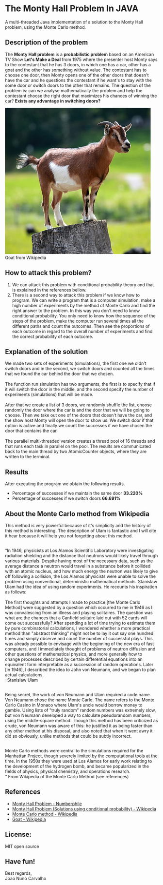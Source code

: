 # The Monty Hall Problem In JAVA
A multi-threaded Java implementation of a solution to the Monty Hall problem, using the Monte Carlo method.

## Description of the problem
The **Monty Hall problem** is a **probabilistic problem** based on an American TV Show **Let's Make a Deal** from 1975 where the presenter host Monty says to the contestant that he has 3 doors, in which one has a car, other has a goat and the other has something without value. The contestant has to choose one door, then Monty opens one of the other doors that doesn't have the car and he questions the contestant if he want's to stay with the some door or switch doors to the other that remains. The question of the problem is: can we analyse mathematically the problem and help the contestant choose the right door that maximizes his chances of winning the car? **Exists any advantage in switching doors?**
<br>

![Goat from wikipedia](/480px-Hausziege_04.jpg) <br>
Goat from Wikipedia

## How to attack this problem?
1. We can attack this problem with conditional probability theory and that is explained in the references bellow.
2. There is a second way to attack this problem if we know how to program. We can write a program that is a computer simulation, make a high number of experiments by the method of Monte Carlo and find the right answer to the problem. In this way you don't need to know conditional probability. You only need to know how the sequence of the steps of the problem, make the computer run several times all the different paths  and count the outcomes. Then see the proportions of each outcome in regard to the overall number of experiments and find the correct probability of each outcome.    

## Explanation of the solution
We made two sets of experiments (simulations), the first one we didn't switch doors and in the second, we switch doors and counted all the times that we found the car behind the door that we chosen. <br>
<br>
The function run simulation has two arguments, the first is to specify that if it will switch the door in the middle, and the second specify the number of experiments (simulations) that will be made. <br>
<br>
After that we create a list of 3 doors, we randomly shuffle the list, choose randomly the door where the car is and the door that we will be going to choose. Then we take out one of the doors that doesn't have the car, and the show host Monty will open the door to show us. We switch door if that option is active and finally we count the successes if we have chosen the door that contains the car. <br> 
<br>
The parallel multi-threaded version creates a thread pool of 16 threads and that runs each task in parallel on the pool. The results are communicated back to the main thread by two AtomicCounter objects, where they are written to the terminal.

## Results 
After executing the program we obtain the following results. 
* Percentage of successes if we maintain the same door **33.220%**
* Percentage of successes if we switch doors **66.691%**

## About the Monte Carlo method from Wikipedia
This method is very powerful because of it's simplicity and the history of this method is interesting. The description of Ulam is fantastic and I will cite it hear because it will help you not forgetting about this method. <br>

<br>
“In 1946, physicists at Los Alamos Scientific Laboratory were investigating radiation shielding and the distance that neutrons would likely travel through various materials. Despite having most of the necessary data, such as the average distance a neutron would travel in a substance before it collided with an atomic nucleus, and how much energy the neutron was likely to give off following a collision, the Los Alamos physicists were unable to solve the problem using conventional, deterministic mathematical methods. Stanislaw Ulam had the idea of using random experiments. He recounts his inspiration as follows: <br>

<br>
The first thoughts and attempts I made to practice [the Monte Carlo Method] were suggested by a question which occurred to me in 1946 as I was convalescing from an illness and playing solitaires. The question was what are the chances that a Canfield solitaire laid out with 52 cards will come out successfully? After spending a lot of time trying to estimate them by pure combinatorial calculations, I wondered whether a more practical method than "abstract thinking" might not be to lay it out say one hundred times and simply observe and count the number of successful plays. This was already possible to envisage with the beginning of the new era of fast computers, and I immediately thought of problems of neutron diffusion and other questions of mathematical physics, and more generally how to change processes described by certain differential equations into an equivalent form interpretable as a succession of random operations. Later [in 1946], I described the idea to John von Neumann, and we began to plan actual calculations. <br>
–Stanislaw Ulam <br>
<br>

Being secret, the work of von Neumann and Ulam required a code name. Von Neumann chose the name Monte Carlo. The name refers to the Monte Carlo Casino in Monaco where Ulam's uncle would borrow money to gamble. Using lists of "truly random" random numbers was extremely slow, but von Neumann developed a way to calculate pseudorandom numbers, using the middle-square method. Though this method has been criticized as crude, von Neumann was aware of this: he justified it as being faster than any other method at his disposal, and also noted that when it went awry it did so obviously, unlike methods that could be subtly incorrect. <br>
<br>

Monte Carlo methods were central to the simulations required for the Manhattan Project, though severely limited by the computational tools at the time. In the 1950s they were used at Los Alamos for early work relating to the development of the hydrogen bomb, and became popularized in the fields of physics, physical chemistry, and operations research. <br>
“ From Wikipedia of the Monte Carlo Method (see references)

## References
* [Monty Hall Problem - Numberphile](https://www.youtube.com/watch?v=4Lb-6rxZxx0)
* [Monty Hall Problem (Solutions using conditional probability) - Wikipedia ](http://en.wikipedia.org/wiki/Monty_Hall_problem)
* [Monte Carlo method - Wikipedia](http://en.wikipedia.org/wiki/Monte_Carlo_method)
* [Goat - Wikipedia](https://en.wikipedia.org/wiki/Goat)


## License:
MIT open source

## Have fun!
Best regards, <br>
Joao Nuno Carvalho <br>
